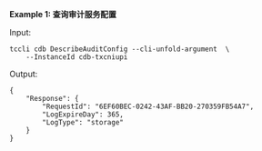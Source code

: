 **Example 1: 查询审计服务配置**



Input: 

```
tccli cdb DescribeAuditConfig --cli-unfold-argument  \
    --InstanceId cdb-txcniupi
```

Output: 
```
{
    "Response": {
        "RequestId": "6EF60BEC-0242-43AF-BB20-270359FB54A7",
        "LogExpireDay": 365,
        "LogType": "storage"
    }
}
```

